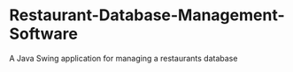 # Restaurant-Database-Management-Software
A Java Swing application for managing a restaurants database
